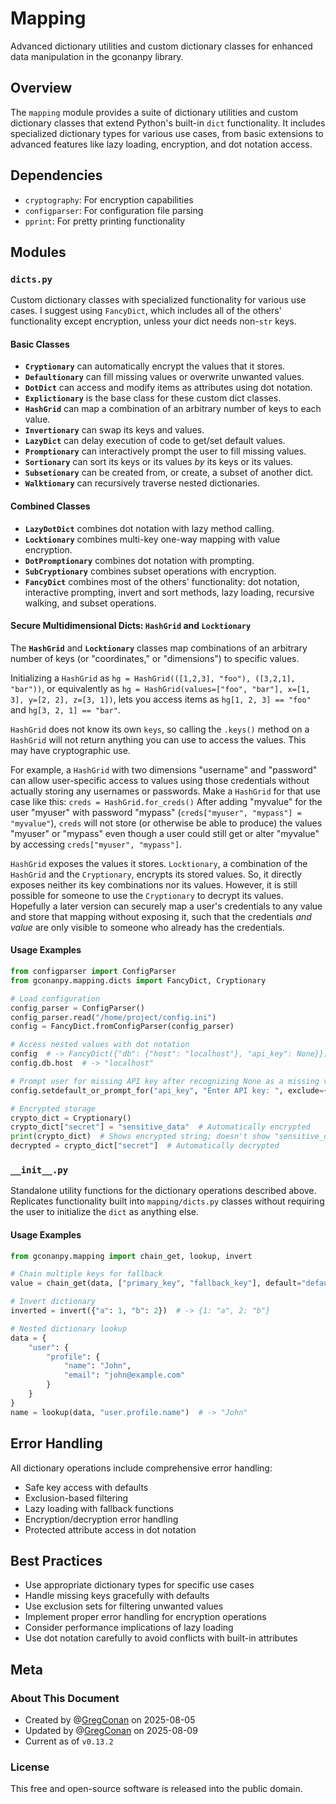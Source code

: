 # Mapping

Advanced dictionary utilities and custom dictionary classes for enhanced data manipulation in the gconanpy library.

## Overview

The `mapping` module provides a suite of dictionary utilities and custom dictionary classes that extend Python's built-in `dict` functionality. It includes specialized dictionary types for various use cases, from basic extensions to advanced features like lazy loading, encryption, and dot notation access.

## Dependencies

- `cryptography`: For encryption capabilities
- `configparser`: For configuration file parsing
- `pprint`: For pretty printing functionality

## Modules

### `dicts.py`

Custom dictionary classes with specialized functionality for various use cases. I suggest using `FancyDict`, which includes all of the others' functionality except encryption, unless your dict needs non-`str` keys.

#### Basic Classes

- **`Cryptionary`** can automatically encrypt the values that it stores.
- **`Defaultionary`** can fill missing values or overwrite unwanted values.
- **`DotDict`** can access and modify items as attributes using dot notation.
- **`Explictionary`** is the base class for these custom dict classes.
- **`HashGrid`** can map a combination of an arbitrary number of keys to each value.
- **`Invertionary`** can swap its keys and values.
- **`LazyDict`** can delay execution of code to get/set default values.
- **`Promptionary`** can interactively prompt the user to fill missing values.
- **`Sortionary`** can sort its keys or its values *by* its keys or its values.
- **`Subsetionary`** can be created from, or create, a subset of another dict.
- **`Walktionary`** can recursively traverse nested dictionaries.

#### Combined Classes

- **`LazyDotDict`** combines dot notation with lazy method calling.
- **`Locktionary`** combines multi-key one-way mapping with value encryption.
- **`DotPromptionary`** combines dot notation with prompting.
- **`SubCryptionary`** combines subset operations with encryption.
- **`FancyDict`** combines most of the others' functionality: dot notation, interactive prompting, invert and sort methods, lazy loading, recursive walking, and subset operations.

#### Secure Multidimensional Dicts: `HashGrid` and `Locktionary`

The **`HashGrid`** and **`Locktionary`** classes map combinations of an arbitrary number of keys (or "coordinates," or "dimensions") to specific values.

Initializing a `HashGrid` as `hg = HashGrid(([1,2,3], "foo"), ([3,2,1], "bar"))`, or equivalently as `hg = HashGrid(values=["foo", "bar"], x=[1, 3], y=[2, 2], z=[3, 1])`, lets you access items as `hg[1, 2, 3] == "foo"` and `hg[3, 2, 1] == "bar"`.

`HashGrid` does not know its own `keys`, so calling the `.keys()` method on a `HashGrid` will not return anything you can use to access the values. This may have cryptographic use.

For example, a `HashGrid` with two dimensions "username" and "password" can allow user-specific access to values using those credentials without actually storing any usernames or passwords. Make a `HashGrid` for that use case like this: `creds = HashGrid.for_creds()` After adding "myvalue" for the user "myuser" with password "mypass" (`creds["myuser", "mypass"] = "myvalue"`), `creds` will not store (or otherwise be able to produce) the values "myuser" or "mypass" even though a user could still get or alter "myvalue" by accessing `creds["myuser", "mypass"]`.

`HashGrid` exposes the values it stores. `Locktionary`, a combination of the `HashGrid` and the `Cryptionary`, encrypts its stored values. So, it directly exposes neither its key combinations nor its values. However, it is still possible for someone to use the `Cryptionary` to decrypt its values. Hopefully a later version can securely map a user's credentials to any value and store that mapping without exposing it, such that the credentials *and value* are only visible to someone who already has the credentials. 

#### Usage Examples

```python
from configparser import ConfigParser
from gconanpy.mapping.dicts import FancyDict, Cryptionary

# Load configuration
config_parser = ConfigParser()
config_parser.read("/home/project/config.ini")
config = FancyDict.fromConfigParser(config_parser)

# Access nested values with dot notation
config  # -> FancyDict({"db": {"host": "localhost"}, "api_key": None}})
config.db.host  # -> "localhost"

# Prompt user for missing API key after recognizing None as a missing value
config.setdefault_or_prompt_for("api_key", "Enter API key: ", exclude={None})

# Encrypted storage
crypto_dict = Cryptionary()
crypto_dict["secret"] = "sensitive_data"  # Automatically encrypted
print(crypto_dict)  # Shows encrypted string; doesn't show "sensitive_data"
decrypted = crypto_dict["secret"]  # Automatically decrypted
```

### `__init__.py`

Standalone utility functions for the dictionary operations described above. Replicates functionality built into `mapping/dicts.py` classes without requiring the user to initialize the `dict` as anything else.

#### Usage Examples

```python
from gconanpy.mapping import chain_get, lookup, invert

# Chain multiple keys for fallback
value = chain_get(data, ["primary_key", "fallback_key"], default="default")

# Invert dictionary
inverted = invert({"a": 1, "b": 2})  # -> {1: "a", 2: "b"}

# Nested dictionary lookup
data = {
    "user": {
        "profile": {
            "name": "John",
            "email": "john@example.com"
        }
    }
}
name = lookup(data, "user.profile.name")  # -> "John"
```

## Error Handling

All dictionary operations include comprehensive error handling:

- Safe key access with defaults
- Exclusion-based filtering
- Lazy loading with fallback functions
- Encryption/decryption error handling
- Protected attribute access in dot notation

## Best Practices

- Use appropriate dictionary types for specific use cases
- Handle missing keys gracefully with defaults
- Use exclusion sets for filtering unwanted values
- Implement proper error handling for encryption operations
- Consider performance implications of lazy loading
- Use dot notation carefully to avoid conflicts with built-in attributes 

## Meta

### About This Document

- Created by @[GregConan](https://github.com/GregConan) on 2025-08-05
- Updated by @[GregConan](https://github.com/GregConan) on 2025-08-09
- Current as of `v0.13.2`

### License

This free and open-source software is released into the public domain.